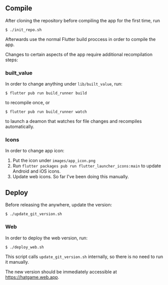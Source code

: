 ## Compile

After cloning the repository before compiling the app for the first time, run

    $ ./init_repo.sh

Afterwards use the normal Flutter build proccess in order to compile the app.

Changes to certain aspects of the app require additional recompilation steps:

### built_value

In order to change anything under `lib/built_value`, run:

    $ flutter pub run build_runner build

to recompile once, or

    $ flutter pub run build_runner watch

to launch a deamon that watches for file changes and recompiles automatically.

### Icons

In order to change app icon:

1. Put the icon under `images/app_icon.png`
2. Run `flutter packages pub run flutter_launcher_icons:main` to update Android
   and iOS icons.
3. Update web icons. So far I've been doing this manually.


## Deploy

Before releasing the anywhere, update the version:

    $ ./update_git_version.sh

### Web

In order to deploy the web version, run:

    $ ./deploy_web.sh

This script calls `update_git_version.sh` internally, so there is no need to
run it manually.

The new version should be immediately accessible at https://hatgame.web.app.
